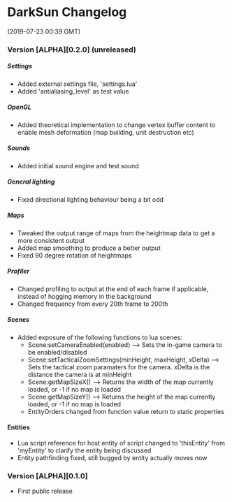 # DarkSun Changelog
(2019-07-23 00:39 GMT)

### Version [ALPHA][0.2.0] (unreleased)
##### Settings
 - Added external settings file, 'settings.lua'
 - Added 'antialiasing_level' as test value
##### OpenGL
 - Added theoretical implementation to change vertex buffer content to enable mesh deformation (map building, unit destruction etc)
##### Sounds
 - Added initial sound engine and test sound
##### General lighting
 - Fixed directional lighting behaviour being a bit odd
##### Maps
 - Tweaked the output range of maps from the heightmap data to get a more consistent output
 - Added map smoothing to produce a better output
 - Fixed 90 degree rotation of heightmaps
##### Profiler
 - Changed profiling to output at the end of each frame if applicable, instead of hogging memory in the background
 - Changed frequency from every 20th frame to 200th
##### Scenes
 - Added exposure of the following functions to lua scenes:
   - Scene:setCameraEnabled(enabled)	--> Sets the in-game camera to be enabled/disabled
   - Scene:setTacticalZoomSettings(minHeight, maxHeight, xDelta)	--> Sets the tactical zoom paramaters for the camera. xDelta is the distance the camera is at minHeight
   - Scene:getMapSizeX() --> Returns the width of the map currently loaded, or -1 if no map is loaded
   - Scene:getMapSizeY() --> Returns the height of the map currently loaded, or -1 if no map is loaded
   - EntityOrders changed from function value return to static properties 
#### Entities
 - Lua script reference for host entity of script changed to 'thisEntity' from 'myEntity' to clarify the entity being discussed 
 - Entity pathfinding fixed, still bugged by entity actually moves now

### Version [ALPHA][0.1.0]

 - First public release